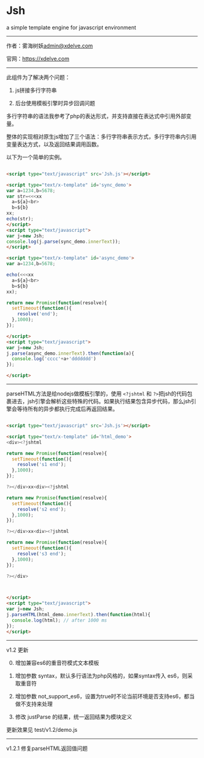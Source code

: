 # Jsh
a simple template engine for javascript environment

---

作者：雾海树妖<admin@xdelve.com>

官网：https://xdelve.com

---

此组件为了解决两个问题：

1. js拼接多行字符串

2. 后台使用模板引擎时异步回调问题


多行字符串的语法我参考了php的表达形式，并支持直接在表达式中引用外部变量。

整体的实现相对原生js增加了三个语法：多行字符串表示方式，多行字符串内引用变量表达方式，以及返回结果调用函数。

以下为一个简单的实例。

```html

<script type="text/javascript" src='Jsh.js'></script>

<script type="text/x-template" id='sync_demo'>
var a=1234,b=5678;
var str=<<<xx
  a=${a}<br>
  b=${b}
xx;
echo(str);
</script>
<script type="text/javascript">
var j=new Jsh;
console.log(j.parse(sync_demo.innerText));
</script>

<script type="text/x-template" id='async_demo'>
var a=1234,b=5678;

echo(<<<xx
  a=${a}<br>
  b=${b}
xx);

return new Promise(function(resolve){
  setTimeout(function(){
    resolve('end');
  },1000);
});

</script>
<script type="text/javascript">
var j=new Jsh;
j.parse(async_demo.innerText).then(function(a){
  console.log('cccc'+a+'ddddddd')
});

</script>

```

---

parseHTML方法是给nodejs做模板引擎的，使用 `<?jshtml` 和 `?>`把jsh的代码包裹进去，jsh引擎会解析这些特殊的代码。如果执行结果包含异步代码，那么jsh引擎会等待所有的异步都执行完成后再返回结果。

```html

<script type="text/javascript" src='Jsh.js'></script>

<script type="text/x-template" id='html_demo'>
<div><?jshtml 

return new Promise(function(resolve){
  setTimeout(function(){
    resolve('s1 end');
  },1000);
});

?></div>xx<div><?jshtml 

return new Promise(function(resolve){
  setTimeout(function(){
    resolve('s2 end');
  },1000);
});

?></div>xx<div><?jshtml 

return new Promise(function(resolve){
  setTimeout(function(){
    resolve('s3 end');
  },1000);
});

?></div>



</script>
<script type="text/javascript">
var j=new Jsh;
j.parseHTML(html_demo.innerText).then(function(html){
  console.log(html); // after 1000 ms 
});
</script>


```


---

v1.2 更新

0. 增加兼容es6的重音符模式文本模板

0. 增加参数 syntax，默认多行语法为php风格的，如果syntax传入 es6，则采取重音符

0. 增加参数 not_support_es6，设置为true时不论当前环境是否支持es6，都当做不支持来处理

0. 修改 justParse 的结果，统一返回结果为模块定义

更新效果见 test/v1.2/demo.js

---

v1.2.1 修复parseHTML返回值问题
